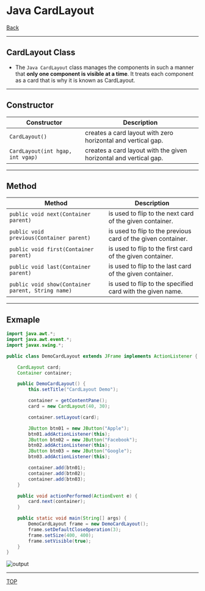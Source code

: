 # Java CardLayout

[Back](../java_swing.md)

---

## CardLayout Class

- The `Java CardLayout` class manages the components in such a manner that **only one component is visible at a time**. It treats each component as a card that is why it is known as CardLayout.

---

## Constructor

| Constructor                      | Description                                                       |
| -------------------------------- | ----------------------------------------------------------------- |
| `CardLayout()`                   | creates a card layout with zero horizontal and vertical gap.      |
| `CardLayout(int hgap, int vgap)` | creates a card layout with the given horizontal and vertical gap. |

---

## Method

| Method                                            | Description                                                  |
| ------------------------------------------------- | ------------------------------------------------------------ |
| `public void next(Container parent)`              | is used to flip to the next card of the given container.     |
| `public void previous(Container parent)`          | is used to flip to the previous card of the given container. |
| `public void first(Container parent)`             | is used to flip to the first card of the given container.    |
| `public void last(Container parent)`              | is used to flip to the last card of the given container.     |
| `public void show(Container parent, String name)` | is used to flip to the specified card with the given name.   |

---

## Exmaple

```java
import java.awt.*;
import java.awt.event.*;
import javax.swing.*;

public class DemoCardLayout extends JFrame implements ActionListener {

    CardLayout card;
    Container container;

    public DemoCardLayout() {
        this.setTitle("CardLayout Demo");

        container = getContentPane();
        card = new CardLayout(40, 30);

        container.setLayout(card);

        JButton btn01 = new JButton("Apple");
        btn01.addActionListener(this);
        JButton btn02 = new JButton("Facebook");
        btn02.addActionListener(this);
        JButton btn03 = new JButton("Google");
        btn03.addActionListener(this);

        container.add(btn01);
        container.add(btn02);
        container.add(btn03);
    }

    public void actionPerformed(ActionEvent e) {
        card.next(container);
    }

    public static void main(String[] args) {
        DemoCardLayout frame = new DemoCardLayout();
        frame.setDefaultCloseOperation(3);
        frame.setSize(400, 400);
        frame.setVisible(true);
    }
}

```

![output](https://static.javatpoint.com/core/images/java-cardlayout.png)

---

[TOP](#java-gridlayout)
